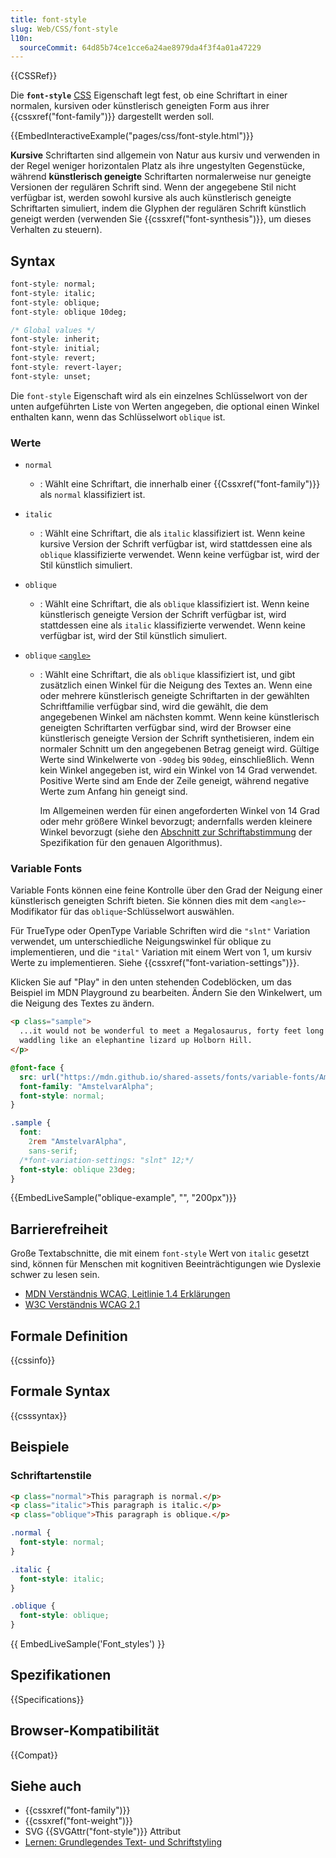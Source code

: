 ```yaml
---
title: font-style
slug: Web/CSS/font-style
l10n:
  sourceCommit: 64d85b74ce1cce6a24ae8979da4f3f4a01a47229
---
```


{{CSSRef}}

Die **`font-style`** [CSS](/de/docs/Web/CSS) Eigenschaft legt fest, ob eine Schriftart in einer normalen, kursiven oder künstlerisch geneigten Form aus ihrer {{cssxref("font-family")}} dargestellt werden soll.

{{EmbedInteractiveExample("pages/css/font-style.html")}}

**Kursive** Schriftarten sind allgemein von Natur aus kursiv und verwenden in der Regel weniger horizontalen Platz als ihre ungestylten Gegenstücke, während **künstlerisch geneigte** Schriftarten normalerweise nur geneigte Versionen der regulären Schrift sind. Wenn der angegebene Stil nicht verfügbar ist, werden sowohl kursive als auch künstlerisch geneigte Schriftarten simuliert, indem die Glyphen der regulären Schrift künstlich geneigt werden (verwenden Sie {{cssxref("font-synthesis")}}, um dieses Verhalten zu steuern).

## Syntax

```css
font-style: normal;
font-style: italic;
font-style: oblique;
font-style: oblique 10deg;

/* Global values */
font-style: inherit;
font-style: initial;
font-style: revert;
font-style: revert-layer;
font-style: unset;
```

Die `font-style` Eigenschaft wird als ein einzelnes Schlüsselwort von der unten aufgeführten Liste von Werten angegeben, die optional einen Winkel enthalten kann, wenn das Schlüsselwort `oblique` ist.

### Werte

- `normal`
  - : Wählt eine Schriftart, die innerhalb einer {{Cssxref("font-family")}} als `normal` klassifiziert ist.
- `italic`
  - : Wählt eine Schriftart, die als `italic` klassifiziert ist. Wenn keine kursive Version der Schrift verfügbar ist, wird stattdessen eine als `oblique` klassifizierte verwendet. Wenn keine verfügbar ist, wird der Stil künstlich simuliert.
- `oblique`
  - : Wählt eine Schriftart, die als `oblique` klassifiziert ist. Wenn keine künstlerisch geneigte Version der Schrift verfügbar ist, wird stattdessen eine als `italic` klassifizierte verwendet. Wenn keine verfügbar ist, wird der Stil künstlich simuliert.
- `oblique` [`<angle>`](/de/docs/Web/CSS/angle)

  - : Wählt eine Schriftart, die als `oblique` klassifiziert ist, und gibt zusätzlich einen Winkel für die Neigung des Textes an. Wenn eine oder mehrere künstlerisch geneigte Schriftarten in der gewählten Schriftfamilie verfügbar sind, wird die gewählt, die dem angegebenen Winkel am nächsten kommt. Wenn keine künstlerisch geneigten Schriftarten verfügbar sind, wird der Browser eine künstlerisch geneigte Version der Schrift synthetisieren, indem ein normaler Schnitt um den angegebenen Betrag geneigt wird. Gültige Werte sind Winkelwerte von `-90deg` bis `90deg`, einschließlich. Wenn kein Winkel angegeben ist, wird ein Winkel von 14 Grad verwendet. Positive Werte sind am Ende der Zeile geneigt, während negative Werte zum Anfang hin geneigt sind.

    Im Allgemeinen werden für einen angeforderten Winkel von 14 Grad oder mehr größere Winkel bevorzugt; andernfalls werden kleinere Winkel bevorzugt (siehe den [Abschnitt zur Schriftabstimmung](https://drafts.csswg.org/css-fonts-4/#font-matching-algorithm) der Spezifikation für den genauen Algorithmus).

### Variable Fonts

Variable Fonts können eine feine Kontrolle über den Grad der Neigung einer künstlerisch geneigten Schrift bieten. Sie können dies mit dem `<angle>`-Modifikator für das `oblique`-Schlüsselwort auswählen.

Für TrueType oder OpenType Variable Schriften wird die `"slnt"` Variation verwendet, um unterschiedliche Neigungswinkel für oblique zu implementieren, und die `"ital"` Variation mit einem Wert von 1, um kursiv Werte zu implementieren. Siehe {{cssxref("font-variation-settings")}}.

Klicken Sie auf "Play" in den unten stehenden Codeblöcken, um das Beispiel im MDN Playground zu bearbeiten. Ändern Sie den Winkelwert, um die Neigung des Textes zu ändern.

```html live-sample___oblique-example
<p class="sample">
  ...it would not be wonderful to meet a Megalosaurus, forty feet long or so,
  waddling like an elephantine lizard up Holborn Hill.
</p>
```

```css live-sample___oblique-example
@font-face {
  src: url("https://mdn.github.io/shared-assets/fonts/variable-fonts/AmstelvarAlpha-VF.ttf");
  font-family: "AmstelvarAlpha";
  font-style: normal;
}

.sample {
  font:
    2rem "AmstelvarAlpha",
    sans-serif;
  /*font-variation-settings: "slnt" 12;*/
  font-style: oblique 23deg;
}
```

{{EmbedLiveSample("oblique-example", "", "200px")}}

## Barrierefreiheit

Große Textabschnitte, die mit einem `font-style` Wert von `italic` gesetzt sind, können für Menschen mit kognitiven Beeinträchtigungen wie Dyslexie schwer zu lesen sein.

- [MDN Verständnis WCAG, Leitlinie 1.4 Erklärungen](/de/docs/Web/Accessibility/Understanding_WCAG/Perceivable#guideline_1.4_make_it_easier_for_users_to_see_and_hear_content_including_separating_foreground_from_background)
- [W3C Verständnis WCAG 2.1](https://www.w3.org/TR/WCAG21/#visual-presentation)

## Formale Definition

{{cssinfo}}

## Formale Syntax

{{csssyntax}}

## Beispiele

### Schriftartenstile

```html hidden
<p class="normal">This paragraph is normal.</p>
<p class="italic">This paragraph is italic.</p>
<p class="oblique">This paragraph is oblique.</p>
```

```css
.normal {
  font-style: normal;
}

.italic {
  font-style: italic;
}

.oblique {
  font-style: oblique;
}
```

{{ EmbedLiveSample('Font_styles') }}

## Spezifikationen

{{Specifications}}

## Browser-Kompatibilität

{{Compat}}

## Siehe auch

- {{cssxref("font-family")}}
- {{cssxref("font-weight")}}
- SVG {{SVGAttr("font-style")}} Attribut
- [Lernen: Grundlegendes Text- und Schriftstyling](/de/docs/Learn_web_development/Core/Text_styling/Fundamentals)
